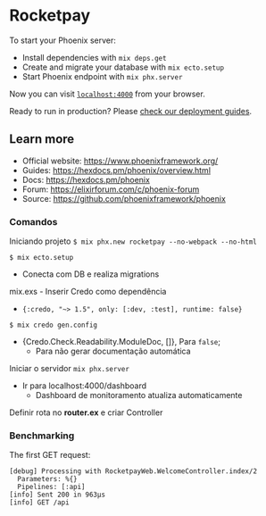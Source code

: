 # Rocketpay

To start your Phoenix server:

  * Install dependencies with `mix deps.get`
  * Create and migrate your database with `mix ecto.setup`
  * Start Phoenix endpoint with `mix phx.server`

Now you can visit [`localhost:4000`](http://localhost:4000) from your browser.

Ready to run in production? Please [check our deployment guides](https://hexdocs.pm/phoenix/deployment.html).

## Learn more

  * Official website: https://www.phoenixframework.org/
  * Guides: https://hexdocs.pm/phoenix/overview.html
  * Docs: https://hexdocs.pm/phoenix
  * Forum: https://elixirforum.com/c/phoenix-forum
  * Source: https://github.com/phoenixframework/phoenix

### Comandos

Iniciando projeto
`$ mix phx.new rocketpay --no-webpack --no-html`

`$ mix ecto.setup`
  - Conecta com DB e realiza migrations

mix.exs - Inserir Credo como dependência
  - `{:credo, "~> 1.5", only: [:dev, :test], runtime: false}`

`$ mix credo gen.config`
  - {Credo.Check.Readability.ModuleDoc, []}, Para `false`;
    - Para não gerar documentação automática

Iniciar o servidor
`mix phx.server`
  - Ir para localhost:4000/dashboard
    - Dashboard de monitoramento atualiza automaticamente

Definir rota no **router.ex** e criar Controller

### Benchmarking

The first GET request:
```
[debug] Processing with RocketpayWeb.WelcomeController.index/2
  Parameters: %{}
  Pipelines: [:api]
[info] Sent 200 in 963µs
[info] GET /api
```